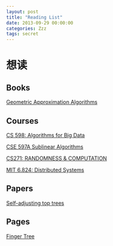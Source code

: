 ```yaml
---
layout: post
title: "Reading List"
date: 2013-09-29 00:00:00
categories: Zzz
tags: secret
---
```


# 想读

## Books

[Geometric Approximation Algorithms
](http://citeseerx.ist.psu.edu/viewdoc/download?doi=10.1.1.110.9927&rep=rep1&type=pdf)

## Courses

[CS 598: Algorithms for Big Data](https://courses.engr.illinois.edu/cs598csc/fa2014/)

[CSE 597A Sublinear Algorithms](http://www.cse.psu.edu/~sxr48/sublinear-course/)

[CS271: RANDOMNESS & COMPUTATION](http://www.cs.berkeley.edu/~sinclair/cs271/f11.html)

[MIT 6.824: Distributed Systems](https://pdos.csail.mit.edu/6.824/)

## Papers

[Self-adjusting top trees](http://www.cs.princeton.edu/~rwerneck/papers/TW05-self-adjusting-top-tree.pdf)

## Pages

[Finger Tree](https://hackage.haskell.org/package/fingertree-0.1.1.0/docs/Data-FingerTree.html)

